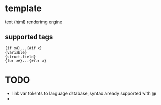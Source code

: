 # template

text (html) renderimg engine


## supported tags

```
{if x#}...{#if x}
{variable}
{struct.field}
{for x#}...{#for x}
```



# TODO

* link var tokents to language database, syntax already supported with @
* 